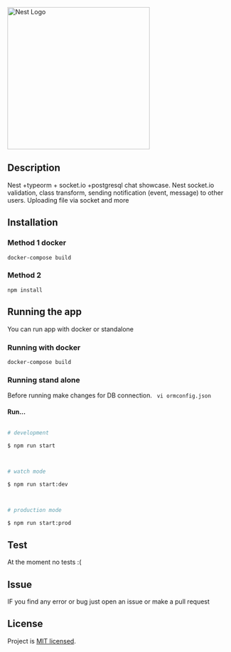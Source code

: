 
<p  align="center">

<a  href="http://nestjs.com/"  target="blank"><img  src="https://nestjs.com/img/logo_text.svg"  width="320"  alt="Nest Logo"  /></a>

</p>

  

[circleci-image]: https://img.shields.io/circleci/build/github/nestjs/nest/master?token=abc123def456

[circleci-url]: https://circleci.com/gh/nestjs/nest

  

## Description
 
 Nest +typeorm + socket.io +postgresql chat showcase. Nest socket.io validation, class transform, sending notification (event, message) to other users. Uploading file via socket and more
 
## Installation

### Method 1 docker
 ```docker-compose build	```
  
  ### Method 2 
  ```npm install```

## Running the app

You can run app with docker or standalone

### Running with docker
 ```docker-compose build	```
### Running stand alone
Before running make changes for DB connection.
``` vi ormconfig.json```

#### Run...

```bash

# development

$ npm run start

  

# watch mode

$ npm run start:dev

  

# production mode

$ npm run start:prod

```

  

## Test
  At the moment no tests :(

## Issue
IF you find any error or bug just open an issue or make a pull request

## License

Project is [MIT licensed](LICENSE).
